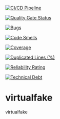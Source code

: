 [![CI/CD Pipeline](https://github.com/DavidsonPerez07/virtualfake/actions/workflows/build.yml/badge.svg)](https://github.com/DavidsonPerez07/virtualfake/actions/workflows/build.yml)

[![Quality Gate Status](https://sonarcloud.io/api/project_badges/measure?project=DavidsonPerez07_virtualfake&metric=alert_status)](https://sonarcloud.io/summary/new_code?id=DavidsonPerez07_virtualfake)

[![Bugs](https://sonarcloud.io/api/project_badges/measure?project=DavidsonPerez07_virtualfake&metric=bugs)](https://sonarcloud.io/summary/new_code?id=DavidsonPerez07_virtualfake)

[![Code Smells](https://sonarcloud.io/api/project_badges/measure?project=DavidsonPerez07_virtualfake&metric=code_smells)](https://sonarcloud.io/summary/new_code?id=DavidsonPerez07_virtualfake)

[![Coverage](https://sonarcloud.io/api/project_badges/measure?project=DavidsonPerez07_virtualfake&metric=coverage)](https://sonarcloud.io/summary/new_code?id=DavidsonPerez07_virtualfake)

[![Duplicated Lines (%)](https://sonarcloud.io/api/project_badges/measure?project=DavidsonPerez07_virtualfake&metric=duplicated_lines_density)](https://sonarcloud.io/summary/new_code?id=DavidsonPerez07_virtualfake)

[![Reliability Rating](https://sonarcloud.io/api/project_badges/measure?project=DavidsonPerez07_virtualfake&metric=reliability_rating)](https://sonarcloud.io/summary/new_code?id=DavidsonPerez07_virtualfake)

[![Technical Debt](https://sonarcloud.io/api/project_badges/measure?project=DavidsonPerez07_virtualfake&metric=sqale_index)](https://sonarcloud.io/summary/new_code?id=DavidsonPerez07_virtualfake)

# virtualfake
virtualfake
